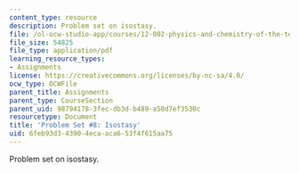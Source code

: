 ```yaml
---
content_type: resource
description: Problem set on isostasy.
file: /ol-ocw-studio-app/courses/12-002-physics-and-chemistry-of-the-terrestrial-planets-fall-2008/6feb93d343904ecaaca653f4f615aa75_MIT12_002f08_ps08.pdf
file_size: 54825
file_type: application/pdf
learning_resource_types:
- Assignments
license: https://creativecommons.org/licenses/by-nc-sa/4.0/
ocw_type: OCWFile
parent_title: Assignments
parent_type: CourseSection
parent_uid: 98794178-3fec-db3d-b489-a50d7ef3530c
resourcetype: Document
title: 'Problem Set #8: Isostasy'
uid: 6feb93d3-4390-4eca-aca6-53f4f615aa75
---
```

Problem set on isostasy.